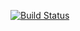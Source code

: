 [![Build Status](https://dev.azure.com/statisticsnorway/Dapla/_apis/build/status/statisticsnorway.rawdata-converter-app-altinn3?branchName=master)](https://dev.azure.com/statisticsnorway/Dapla/_build/latest?definitionId=xxx&branchName=master)
